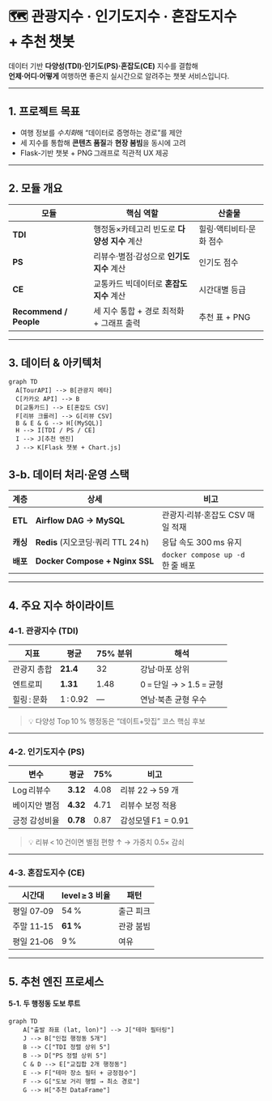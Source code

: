 # 🗺️ 관광지수 · 인기도지수 · 혼잡도지수 + 추천 챗봇

데이터 기반 **다양성(TDI)·인기도(PS)·혼잡도(CE)** 지수를 결합해  
**언제·어디·어떻게** 여행하면 좋은지 실시간으로 알려주는 챗봇 서비스입니다.

---

## 1. 프로젝트 목표
- 여행 정보를 *수치화*해 “데이터로 증명하는 경로”를 제안  
- 세 지수를 통합해 **콘텐츠 품질**과 **현장 붐빔**을 동시에 고려  
- Flask‑기반 챗봇 + PNG 그래프로 직관적 UX 제공

---

## 2. 모듈 개요

| 모듈 | 핵심 역할 | 산출물 |
|------|-----------|--------|
| **TDI** | 행정동×카테고리 빈도로 **다양성 지수** 계산 | 힐링·액티비티·문화 점수 |
| **PS** | 리뷰수·별점·감성으로 **인기도 지수** 계산 | 인기도 점수 |
| **CE** | 교통카드 빅데이터로 **혼잡도 지수** 계산 | 시간대별 등급 |
| **Recommend / People** | 세 지수 통합 + 경로 최적화 + 그래프 출력 | 추천 표 + PNG |

---

## 3. 데이터 & 아키텍처

```mermaid
graph TD
  A[TourAPI] --> B[관광지 메타]
  C[카카오 API] --> B
  D[교통카드] --> E[혼잡도 CSV]
  F[리뷰 크롤러] --> G[리뷰 CSV]
  B & E & G --> H[(MySQL)]
  H --> I[TDI / PS / CE]
  I --> J[추천 엔진]
  J --> K[Flask 챗봇 + Chart.js]
```

## 3‑b. 데이터 처리·운영 스택  
| 계층 | 상세 | 비고 |
|------|------|------|
| **ETL** | **Airflow DAG → MySQL** | 관광지·리뷰·혼잡도 CSV 매일 적재 |
| **캐싱** | **Redis** (지오코딩·쿼리 TTL 24 h) | 응답 속도 300 ms 유지 |
| **배포** | **Docker Compose + Nginx SSL** | `docker compose up -d` 한 줄 배포 |

---

## 4. 주요 지수 하이라이트

### 4‑1. 관광지수 (TDI)

| 지표 | 평균 | 75% 분위 | 해석 |
|------|------|---------|------|
| 관광지 총합 | **21.4** | 32 | 강남·마포 상위 |
| 엔트로피 | **1.31** | 1.48 | 0 = 단일 → > 1.5 = 균형 |
| 힐링 : 문화 | 1 : 0.92 | — | 연남·북촌 균형 우수 |

> 💡 다양성 Top 10 % 행정동은 “데이트+맛집” 코스 핵심 후보

---

### 4‑2. 인기도지수 (PS)

| 변수 | 평균 | 75% | 비고 |
|------|------|-----|------|
| Log 리뷰수 | **3.12** | 4.08 | 리뷰 22 → 59 개 |
| 베이지안 별점 | **4.32** | 4.71 | 리뷰수 보정 적용 |
| 긍정 감성비율 | **0.78** | 0.87 | 감성모델 F1 = 0.91 |

> 💡 리뷰 < 10 건이면 별점 편향 ↑ → 가중치 0.5× 감쇠

---

### 4‑3. 혼잡도지수 (CE)

| 시간대 | level ≥ 3 비율 | 패턴 |
|-------|--------------|------|
| 평일 07‑09 | 54 % | 출근 피크 |
| 주말 11‑15 | **61 %** | 관광 붐빔 |
| 평일 21‑06 | 9 % | 여유 |

---

## 5. 추천 엔진 프로세스

#### 5‑1. 두 행정동 도보 루트
```mermaid
graph TD
    A["출발 좌표 (lat, lon)"] --> J["테마 필터링"]
    J --> B["인접 행정동 5개"]
    B --> C["TDI 정렬 상위 5"]
    B --> D["PS 정렬 상위 5"]
    C & D --> E["교집합 2개 행정동"]
    E --> F["테마 장소 필터 + 긍정점수"]
    F --> G["도보 거리 행렬 → 최소 경로"]
    G --> H["추천 DataFrame"]
